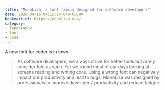 ```yaml
---
title: "MonoLisa, a font family designed for software developers"
date: 2020-04-16T04:15:14.640-00:00
bookmark-of: https://monolisa.dev/
category:
- Typography
- font
- code
---
```

A new font for coder is in town.

> As software developers, we always strive for better tools but rarely consider font as such. Yet we spend most of our days looking at screens reading and writing code. Using a wrong font can negatively impact our productivity and lead to bugs. MonoLisa was designed by professionals to improve developers’ productivity and reduce fatigue.
